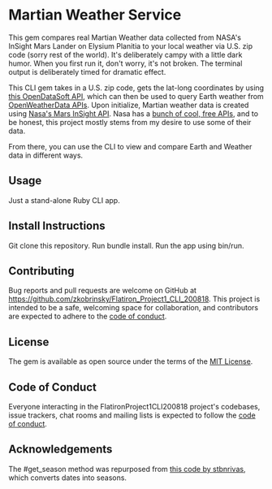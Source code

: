 # Martian Weather Service

This gem compares real Martian Weather data collected from NASA's InSight Mars Lander on Elysium Planitia to your local weather via U.S. zip code (sorry rest of the world). It's deliberately campy with a little dark humor. When you first run it, don't worry, it's not broken. The terminal output is deliberately timed for dramatic effect.

This CLI gem takes in a U.S. zip code, gets the lat-long coordinates by using [this OpenDataSoft API](https://public.opendatasoft.com/explore/dataset/us-zip-code-latitude-and-longitude/api/), which can then be used to query Earth weather from [OpenWeatherData APIs](https://openweathermap.org/api). Upon initialize, Martian weather data is created using [Nasa's Mars InSight API](https://api.nasa.gov/assets/insight/InSight%20Weather%20API%20Documentation.pdf). Nasa has a [bunch of cool, free APIs](https://api.nasa.gov/), and to be honest, this project mostly stems from my desire to use some of their data. 

From there, you can use the CLI to view and compare Earth and Weather data in different ways.

## Usage

Just a stand-alone Ruby CLI app.

## Install Instructions
Git clone this repository.
Run bundle install.
Run the app using bin/run.

## Contributing

Bug reports and pull requests are welcome on GitHub at https://github.com/zkobrinsky/Flatiron_Project1_CLI_200818. This project is intended to be a safe, welcoming space for collaboration, and contributors are expected to adhere to the [code of conduct](https://github.com/zkobrinsky/Flatiron_Project1_CLI_200818/blob/master/CODE_OF_CONDUCT.md).

## License

The gem is available as open source under the terms of the [MIT License](https://opensource.org/licenses/MIT).

## Code of Conduct

Everyone interacting in the FlatironProject1CLI200818 project's codebases, issue trackers, chat rooms and mailing lists is expected to follow the [code of conduct](https://github.com/zkobrinsky/Flatiron_Project1_CLI_200818/blob/master/CODE_OF_CONDUCT.md).

## Acknowledgements
The #get_season method was repurposed from [this code by stbnrivas](https://stackoverflow.com/questions/15414831/ruby-determine-season-fall-winter-spring-or-summer), which converts dates into seasons. 
